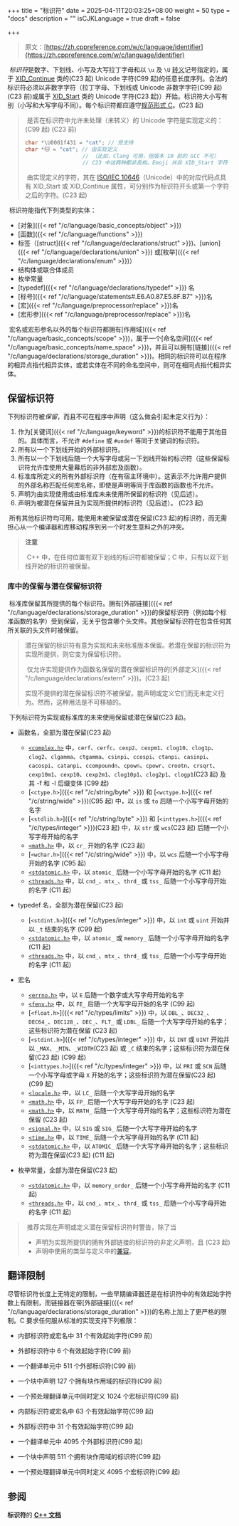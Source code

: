 +++
title = "标识符"
date = 2025-04-11T20:03:25+08:00
weight = 50
type = "docs"
description = ""
isCJKLanguage = true
draft = false

+++

> 原文：[https://zh.cppreference.com/w/c/language/identifier](https://zh.cppreference.com/w/c/language/identifier)

​	*标识符*是数字、下划线、小写及大写拉丁字母和以 `\u` 及 `\U` [转义](https://zh.cppreference.com/w/c/language/escape)记号指定的，属于 [XID_Continue](https://www.unicode.org/reports/tr31/#Table_Lexical_Classes_for_Identifiers) 类的(C23 起) Unicode 字符(C99 起)的任意长度序列。合法的标识符必须以非数字字符（拉丁字母、下划线或 Unicode 非数字字符(C99 起)(C23 前)或属于 [XID_Start](https://www.unicode.org/reports/tr31/#Table_Lexical_Classes_for_Identifiers) 类的 Unicode 字符(C23 起)）开始。标识符大小写有别（小写和大写字母不同）。每个标识符都应遵守[规范形式 C](https://www.unicode.org/charts/normalization/)。(C23 起)

> ​	是否在标识符中允许未处理（未转义）的 Unicode 字符是实现定义的：(C99 起) (C23 前)
>
> ```c
> char *\U0001f431 = "cat"; // 受支持
> char *🐱 = "cat"; // 由实现定义
>                   // （比如，Clang 可用，但版本 10 前的 GCC 不可）
>                   // C23 中这两种都非良构。Emoji 并非 XID_Start 字符
> ```
>
> ​	由实现定义的字符，其在 [ISO/IEC 10646](https://unicode.org/L2/L2010/10038-fcd10646-main.pdf)（Unicode）中的对应代码点具有 XID_Start 或 XID_Continue 属性，可分别作为标识符开头或第一个字符之后的字符。(C23 起)

​	标识符能指代下列类型的实体：

- [对象]({{< ref "/c/language/basic_concepts/object" >}})
- [函数]({{< ref "/c/language/functions" >}})
- 标签（[struct]({{< ref "/c/language/declarations/struct" >}})、[union]({{< ref "/c/language/declarations/union" >}}) 或[枚举]({{< ref "/c/language/declarations/enum" >}})）
- 结构体或联合体成员
- 枚举常量
- [typedef]({{< ref "/c/language/declarations/typedef" >}}) 名
- [标号]({{< ref "/c/language/statements#.E6.A0.87.E5.8F.B7" >}})名
- [宏]({{< ref "/c/language/preprocessor/replace" >}})名
- [宏形参]({{< ref "/c/language/preprocessor/replace" >}})名

​	宏名或宏形参名以外的每个标识符都拥有[作用域]({{< ref "/c/language/basic_concepts/scope" >}})，属于一个[命名空间]({{< ref "/c/language/basic_concepts/name_space" >}})，并且可以拥有[链接]({{< ref "/c/language/declarations/storage_duration" >}})。相同的标识符可以在程序的相异点指代相异实体，或若实体在不同的命名空间中，则可在相同点指代相异实体。

## 保留标识符

​	下列标识符被*保留*，而且不可在程序中声明（这么做会引起未定义行为）：

1. 作为[关键词]({{< ref "/c/language/keyword" >}})的标识符不能用于其他目的。具体而言，不允许 `#define` 或 `#undef` 等同于关键词的标识符。
2. 所有以一个下划线开始的外部标识符。
3. 所有以一个下划线后随一个大写字母或另一下划线开始的标识符（这些保留标识符允许库使用大量幕后的非外部宏及函数）。
4. 标准库所定义的所有外部标识符（在有宿主环境中）。这表示不允许用户提供的外部名称匹配任何库名称，即使是声明等同于库函数的函数也不允许。
5. 声明为由实现使用或由标准库未来使用所保留的标识符（见后述）。
6. 声明为被潜在保留并且为实现所提供的标识符（见后述）。 (C23 起)

​	所有其他标识符均可用。能使用未被保留或潜在保留(C23 起)的标识符，而无需担心从一个编译器和库移动程序到另一个时发生意料之外的冲突。

> **注意**
>
> ​	C++ 中，在任何位置有双下划线的标识符都被保留；C 中，只有以双下划线开始的标识符被保留。

### 库中的保留与潜在保留标识符

​	标准库保留其所提供的每个标识符。拥有[外部链接]({{< ref "/c/language/declarations/storage_duration" >}})的保留标识符（例如每个标准函数的名字）受到保留，无关乎包含哪个头文件。其他保留标识符在包含任何其所关联的头文件时被保留。

> ​	潜在保留的标识符有意为实现和未来标准版本保留。若潜在保留的标识符为实现所提供，则它变为保留标识符。
>
> ​	仅允许实现提供作为函数名保留的潜在保留标识符的[外部定义]({{< ref "/c/language/declarations/extern" >}})。(C23 起)
>
> ​	实现不提供的潜在保留标识符不被保留。能声明或定义它们而无未定义行为。然而，这种用法是不可移植的。

​	下列标识符为实现或标准库的未来使用保留或潜在保留(C23 起)。

- 函数名，全部为潜在保留(C23 起)

  - [`<complex.h>`](https://zh.cppreference.com/w/c/numeric/complex) 中，`cerf`、`cerfc`、`cexp2`、`cexpm1`、`clog10`、`clog1p`、`clog2`、`clgamma`、`ctgamma`、`csinpi`、`ccospi`、`ctanpi`、`casinpi`、`cacospi`、`catanpi`、`ccompoundn`、`cpown`、`cpowr`、`crootn`、`crsqrt`、`cexp10m1`、`cexp10`、`cexp2m1`、`clog10p1`、`clog2p1`、`clogp1`(C23 起) 及其 -f 和 -l 后缀变体 (C99 起)
  - [`<ctype.h>`]({{< ref "/c/string/byte" >}}) 和 [`<wctype.h>`]({{< ref "/c/string/wide" >}})(C95 起) 中，以 `is` 或 `to` 后随一个小写字母开始的名字
  - [`<stdlib.h>`]({{< ref "/c/string/byte" >}}) 和 [`<inttypes.h>`]({{< ref "/c/types/integer" >}})(C23 起) 中，以 `str` 或 `wcs`(C23 起) 后随一个小写字母开始的名字
  - [`<math.h>`](https://zh.cppreference.com/w/c/numeric/math) 中，以 `cr_` 开始的名字 (C23 起)
  - [`<wchar.h>`]({{< ref "/c/string/wide" >}}) 中，以 `wcs` 后随一个小写字母开始的名字 (C95 起)
  - [`<stdatomic.h>`](https://zh.cppreference.com/w/c/thread) 中，以 `atomic_` 后随一个小写字母开始的名字 (C11 起)
  - [`<threads.h>`](https://zh.cppreference.com/w/c/thread) 中，以 `cnd_`、`mtx_`、`thrd_` 或 `tss_` 后随一个小写字母开始的名字 (C11 起)

  

- typedef 名，全部为潜在保留(C23 起)

  - [`<stdint.h>`]({{< ref "/c/types/integer" >}}) 中，以 `int` 或 `uint` 开始并以 `_t` 结束的名字 (C99 起)
  - [`<stdatomic.h>`](https://zh.cppreference.com/w/c/thread) 中，以 `atomic_` 或 `memory_` 后随一个小写字母开始的名字 (C11 起)
  - [`<threads.h>`](https://zh.cppreference.com/w/c/thread) 中，以 `cnd_`、`mtx_`、`thrd_` 或 `tss_` 后随一个小写字母开始的名字 (C11 起)

- 宏名

  - [`<errno.h>`](https://zh.cppreference.com/w/c/error/errno_macros) 中，以 `E` 后随一个数字或大写字母开始的名字
  - [`<fenv.h>`](https://zh.cppreference.com/w/c/numeric/fenv) 中，以 `FE_` 后随一个大写字母开始的名字 (C99 起)
  - [`<float.h>`]({{< ref "/c/types/limits" >}}) 中，以 `DBL_`、`DEC32_`、`DEC64_`、`DEC128_`、`DEC_`、`FLT_` 或 `LDBL_` 后随一个大写字母开始的名字；这些标识符为潜在保留 (C23 起)
  - [`<stdint.h>`]({{< ref "/c/types/integer" >}}) 中，以 `INT` 或 `UINT` 开始并以 `_MAX`、`_MIN`、`_WIDTH`(C23 起) 或 `_C` 结束的名字；这些标识符为潜在保留(C23 起) (C99 起)
  - [`<inttypes.h>`]({{< ref "/c/types/integer" >}}) 中，以 `PRI` 或 `SCN` 后随一个小写字母或字母 `X` 开始的名字；这些标识符为潜在保留(C23 起) (C99 起)
  - [`<locale.h>`](https://zh.cppreference.com/w/c/locale/LC_categories) 中，以 `LC_` 后随一个大写字母开始的名字
  - [`<math.h>`](https://zh.cppreference.com/w/c/numeric/math) 中，以 `FP_` 后随一个大写字母开始的名字 (C23 起)
  - [`<math.h>`](https://zh.cppreference.com/w/c/numeric/math) 中，以 `MATH_` 后随一个大写字母开始的名字；这些标识符为潜在保留 (C23 起)
  - [`<signal.h>`](https://zh.cppreference.com/w/c/program) 中，以 `SIG` 或 `SIG_` 后随一个大写字母开始的名字
  - [`<time.h>`](https://zh.cppreference.com/w/c/chrono/timespec_get) 中，以 `TIME_` 后随一个大写字母开始的名字 (C11 起)
  - [`<stdatomic.h>`](https://zh.cppreference.com/w/c/thread) 中，以 `ATOMIC_` 后随一个大写字母开始的名字；这些标识符为潜在保留(C23 起) (C11 起)

- 枚举常量，全部为潜在保留(C23 起)

  - [`<stdatomic.h>`](https://zh.cppreference.com/w/c/thread) 中，以 `memory_order_` 后随一个小写字母开始的名字 (C11 起)
  - [`<threads.h>`](https://zh.cppreference.com/w/c/thread) 中，以 `cnd_`、`mtx_`、`thrd_` 或 `tss_` 后随一个小写字母开始的名字 (C11 起)

> ​	推荐实现在声明或定义潜在保留标识符时警告，除了当
>
> - 声明为实现所提供的拥有外部链接的标识符的非定义声明，且 (C23 起)
> - 声明中使用的类型与定义中的[兼容](https://zh.cppreference.com/w/c/language/types#.E5.85.BC.E5.AE.B9.E7.B1.BB.E5.9E.8B)。

## 翻译限制

​	尽管标识符长度上无特定的限制，一些早期编译器还是在标识符中的有效起始字符数上有限制，而链接器在带[外部链接]({{< ref "/c/language/declarations/storage_duration" >}})的名称上加上了更严格的限制。C 要求任何服从标准的实现支持下列极限：

- 内部标识符或宏名中 31 个有效起始字符(C99 前)

- 外部标识符中 6 个有效起始字符(C99 前)

- 一个翻译单元中 511 个外部标识符(C99 前)

- 一个块中声明 127 个拥有块作用域的标识符(C99 前)

- 一个预处理翻译单元中同时定义 1024 个宏标识符(C99 前)
- 内部标识符或宏名中 63 个有效起始字符(C99 起)
- 外部标识符中 31 个有效起始字符(C99 起)
- 一个翻译单元中 4095 个外部标识符(C99 起)
- 一个块中声明 511 个拥有块作用域的标识符(C99 起)
- 一个预处理翻译单元中同时定义 4095 个宏标识符(C99 起)

## 参阅

**标识符**的 **[C++ 文档](https://zh.cppreference.com/w/cpp/language/identifiers)**
